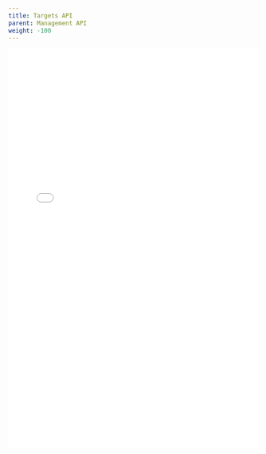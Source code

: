 ```yaml
--- 
title: Targets API
parent: Management API
weight: -100
---
```


<iframe width="100%" height="800px" frameborder="0" src="../../../rest-api/targets-api-guide.html"></iframe>